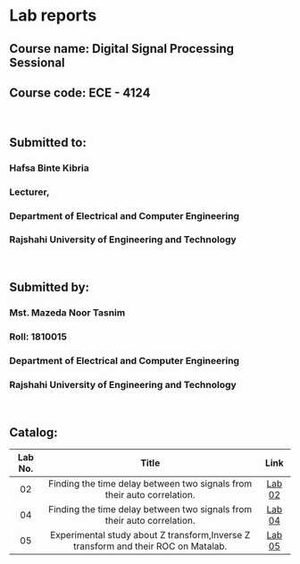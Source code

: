 # Lab reports
## Course name: Digital Signal Processing Sessional
## Course code:  ECE - 4124

<br>

## Submitted to: 
### **Hafsa Binte Kibria**
### Lecturer,
### Department of Electrical and Computer Engineering
### Rajshahi University of Engineering and Technology

<br>

## Submitted by:

### **Mst. Mazeda Noor Tasnim**
### Roll: 1810015
### Department of Electrical and Computer Engineering
### Rajshahi University of Engineering and Technology


<br>

## Catalog:

| Lab No. | Title | Link |
| :---: | :---: | :---: |
| 02 | Finding the time delay between two signals from their auto correlation. | [Lab 02](https://github.com/TasnimNoor15/DSP_Lab/tree/main/Lab%2002)
| 04 | Finding the time delay between two signals from their auto correlation. | [Lab 04](https://github.com/TasnimNoor15/DSP_Lab/tree/main/Lab%2004)
| 05 | Experimental study about Z transform,Inverse Z transform and their ROC on Matalab. | [Lab 05](https://github.com/TasnimNoor15/DSP_Lab/blob/main/Lab%2005/Readme.md)

